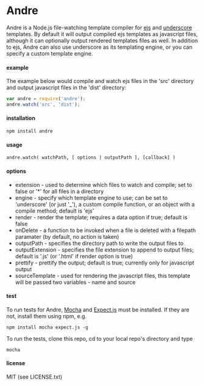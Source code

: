 Andre
==============
Andre is a Node.js file-watching template compiler for [ejs](https://github.com/visionmedia/ejs) and [underscore](http://underscorejs.org) templates.  By default it will output compiled ejs templates as javascript files, although it can optionally output rendered templates files as well.  In addition to ejs, Andre can also use underscore as its templating engine, or you can specify a custom template engine.

#### example

The example below would compile and watch ejs files in the 'src' directory and output javascript files in the 'dist' directory:

```javascript
var andre = require('andre');
andre.watch('src', 'dist');
```

#### installation

    npm install andre

#### usage

    andre.watch( watchPath, [ options | outputPath ], [callback] )

#### options

- extension       - used to determine which files to watch and compile; set to false or '*' for all files in a directory
- engine          - specify which template engine to use; can be set to 'underscore' (or just '_'), a custom compile function, or an object with a compile method; default is 'ejs'
- render          - render the template; requires a data option if true; default is false
- onDelete        - a function to be invoked when a file is deleted with a filepath paramater (by default, no action is taken)
- outputPath      - specifies the directory path to write the output files to
- outputExtension - specifies the file extension to append to output files; default is '.js' (or '.html' if render option is true)
- prettify        - prettify the output; default is true; currently only for javascript output
- sourceTemplate  - used for rendering the javascript files, this template will be passed two variables - name and source

#### test

To run tests for Andre, [Mocha](https://github.com/visionmedia/mocha) and [Expect.js](https://github.com/LearnBoost/expect.js) must be installed.  If they are not, install them using npm, e.g.

    npm install mocha expect.js -g

To run the tests, clone this repo, cd to your local repo's directory and type

    mocha

#### license

MIT (see LICENSE.txt)
